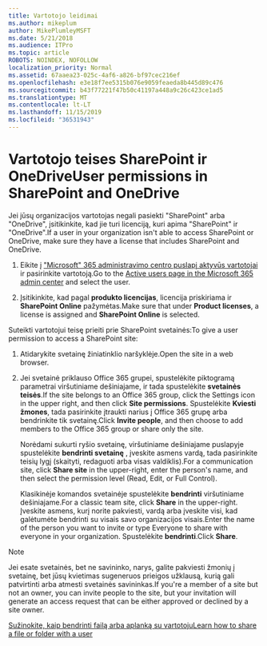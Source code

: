 ```yaml
---
title: Vartotojo leidimai
ms.author: mikeplum
author: MikePlumleyMSFT
ms.date: 5/21/2018
ms.audience: ITPro
ms.topic: article
ROBOTS: NOINDEX, NOFOLLOW
localization_priority: Normal
ms.assetid: 67aaea23-025c-4af6-a826-bf97cec216ef
ms.openlocfilehash: e3e18f7ee5315b076e9059feaeda8b445d89c476
ms.sourcegitcommit: b43f77221f47b50c41197a448a9c26c423ce1ad5
ms.translationtype: MT
ms.contentlocale: lt-LT
ms.lasthandoff: 11/15/2019
ms.locfileid: "36531943"
---
```

# <a name="user-permissions-in-sharepoint-and-onedrive"></a><span data-ttu-id="749bd-102">Vartotojo teises SharePoint ir OneDrive</span><span class="sxs-lookup"><span data-stu-id="749bd-102">User permissions in SharePoint and OneDrive</span></span>

<span data-ttu-id="749bd-103">Jei jūsų organizacijos vartotojas negali pasiekti "SharePoint" arba "OneDrive", įsitikinkite, kad jie turi licenciją, kuri apima "SharePoint" ir "OneDrive".</span><span class="sxs-lookup"><span data-stu-id="749bd-103">If a user in your organization isn't able to access SharePoint or OneDrive, make sure they have a license that includes SharePoint and OneDrive.</span></span> 
  
1. <span data-ttu-id="749bd-104">Eikite į ["Microsoft" 365 administravimo centro puslapį aktyvūs vartotojai](https://portal.office.com/adminportal/home#/users) ir pasirinkite vartotoją.</span><span class="sxs-lookup"><span data-stu-id="749bd-104">Go to the [Active users page in the Microsoft 365 admin center](https://portal.office.com/adminportal/home#/users) and select the user.</span></span> 
    
2. <span data-ttu-id="749bd-105">Įsitikinkite, kad pagal **produkto licencijas**, licencija priskiriama ir **SharePoint Online** pažymėtas.</span><span class="sxs-lookup"><span data-stu-id="749bd-105">Make sure that under **Product licenses**, a license is assigned and **SharePoint Online** is selected.</span></span> 
    
 <span data-ttu-id="749bd-106">Suteikti vartotojui teisę prieiti prie SharePoint svetainės:</span><span class="sxs-lookup"><span data-stu-id="749bd-106">To give a user permission to access a SharePoint site:</span></span> 
  
1. <span data-ttu-id="749bd-107">Atidarykite svetainę žiniatinklio naršyklėje.</span><span class="sxs-lookup"><span data-stu-id="749bd-107">Open the site in a web browser.</span></span>
    
2. <span data-ttu-id="749bd-108">Jei svetainė priklauso Office 365 grupei, spustelėkite piktogramą parametrai viršutiniame dešiniajame, ir tada spustelėkite **svetainės teisės**.</span><span class="sxs-lookup"><span data-stu-id="749bd-108">If the site belongs to an Office 365 group, click the Settings icon in the upper right, and then click **Site permissions**.</span></span> <span data-ttu-id="749bd-109">Spustelėkite **Kviesti žmones**, tada pasirinkite įtraukti narius į Office 365 grupę arba bendrinkite tik svetainę.</span><span class="sxs-lookup"><span data-stu-id="749bd-109">Click **Invite people**, and then choose to add members to the Office 365 group or share only the site.</span></span> 
    
    <span data-ttu-id="749bd-110">Norėdami sukurti ryšio svetainę, viršutiniame dešiniajame puslapyje spustelėkite **bendrinti svetainę** , įveskite asmens vardą, tada pasirinkite teisių lygį (skaityti, redaguoti arba visas valdiklis).</span><span class="sxs-lookup"><span data-stu-id="749bd-110">For a communication site, click **Share site** in the upper-right, enter the person's name, and then select the permission level (Read, Edit, or Full Control).</span></span> 
    
    <span data-ttu-id="749bd-111">Klasikinėje komandos svetainėje spustelėkite **bendrinti** viršutiniame dešiniajame.</span><span class="sxs-lookup"><span data-stu-id="749bd-111">For a classic team site, click **Share** in the upper-right.</span></span> <span data-ttu-id="749bd-112">Įveskite asmens, kurį norite pakviesti, vardą arba įveskite visi, kad galėtumėte bendrinti su visais savo organizacijos visais.</span><span class="sxs-lookup"><span data-stu-id="749bd-112">Enter the name of the person you want to invite or type Everyone to share with everyone in your organization.</span></span> <span data-ttu-id="749bd-113">Spustelėkite **bendrinti**.</span><span class="sxs-lookup"><span data-stu-id="749bd-113">Click **Share**.</span></span>
    
> [!NOTE]
> <span data-ttu-id="749bd-114">Jei esate svetainės, bet ne savininko, narys, galite pakviesti žmonių į svetainę, bet jūsų kvietimas sugeneruos prieigos užklausą, kurią gali patvirtinti arba atmesti svetainės savininkas.</span><span class="sxs-lookup"><span data-stu-id="749bd-114">If you're a member of a site but not an owner, you can invite people to the site, but your invitation will generate an access request that can be either approved or declined by a site owner.</span></span> 
  
[<span data-ttu-id="749bd-115">Sužinokite, kaip bendrinti failą arba aplanką su vartotoju</span><span class="sxs-lookup"><span data-stu-id="749bd-115">Learn how to share a file or folder with a user</span></span>](https://go.microsoft.com/fwlink/?linkid=533408)
  

